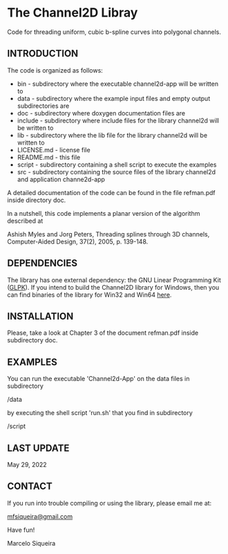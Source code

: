 # The Channel2D Libray  

Code for threading uniform, cubic b-spline curves into polygonal channels.

## INTRODUCTION

The code is organized as follows:

* bin         - subdirectory where the executable channel2d-app will be written to     
* data        - subdirectory where the example input files and empty output subdirectories are 
* doc         - subdirectory where doxygen documentation files are
* include     - subdirectory where include files for the library channel2d will be written to
* lib         - subdirectory where the lib file for the library channel2d will be written to
* LICENSE.md  - license file
* README.md   - this file
* script      - subdirectory containing a shell script to execute the examples
* src         - subdirectory containing the source files of the library channel2d and application channe2d-app

A detailed documentation of the code can be found in the file refman.pdf inside directory doc.

In a nutshell, this code implements a planar version of the algorithm described at

Ashish Myles and Jorg Peters, Threading splines through 3D channels, Computer-Aided Design, 37(2), 2005, p. 139-148.

## DEPENDENCIES

The library  has one external  dependency: the GNU  Linear Programming
Kit  ([GLPK](https://www.gnu.org/software/glpk)).   If you  intend  to
build the Channel2D library for Windows, then you can find binaries of
the         library         for        Win32         and         Win64
[here](https://winglpk.sourceforge.net).

## INSTALLATION

Please, take a look at Chapter 3 of the document refman.pdf inside subdirectory doc.

## EXAMPLES

You can run the executable 'Channel2d-App' on the data files in subdirectory

  <path to directory channel2d>/data  

by executing the shell script 'run.sh' that you find in subdirectory  

  <path to directory channel2d>/script  

##  LAST UPDATE

May 29, 2022

## CONTACT

If you run  into trouble compiling or using the library, please email me at:

mfsiqueira@gmail.com

Have fun!

Marcelo Siqueira
